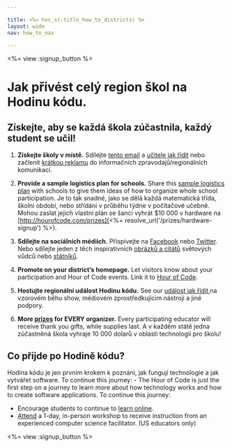 ```yaml
---

title: <%= hoc_s(:title_how_to_districts) %>
layout: wide
nav: how_to_nav

---
```


<%= view :signup_button %>

# Jak přivést celý region škol na Hodinu kódu.

## Získejte, aby se každá škola zúčastnila, každý student se učil!

  1. **Získejte školy v místě.** Sdílejte [tento email](<%= resolve_url('/promote/resources#sample-emails') %>) a [učitele jak řídit](<%= resolve_url('/how-to') %>) nebo začlenit [krátkou reklamu](<%= resolve_url('/promote/stats') %>) do informačních zpravodajů/regionálních komunikací.

  2. **Provide a sample logistics plan for schools.** Share this [sample logistics plan](<%= localized_file('/files/HOC_Logistics_plan.pdf') %>) with schools to give them ideas of how to organize whole school participation. Je to tak snadné, jako se dělá každá matematická třída, školní období, nebo střídání v průběhu týdne v počítačové učebně. Mohou zaslat jejich vlastní plán se šancí vyhrát $10 000 v hardware na [http://hourofcode.com/prizes](<%= resolve_url('/prizes/hardware-signup') %>).

  3. **Sdílejte na sociálních médiích.** Přispívejte na [Facebook](https://www.facebook.com/sharer/sharer.php?u=http%3A%2F%2Fhourofcode.com%2Fus) nebo [Twitter](https://twitter.com/intent/tweet?url=http%3A%2F%2Fhourofcode.com&text=I%27m%20participating%20in%20this%20year%27s%20%23HourOfCode%2C%20are%20you%3F%20%40codeorg&original_referer=https%3A%2F%2Fwww.google.com%2Furl%3Fq%3Dhttps%253A%252F%252Ftwitter.com%252Fshare%253Fhashtags%253D%2526amp%253Brelated%253Dcodeorg%2526amp%253Btext%253DI%252527m%252Bparticipating%252Bin%252Bthis%252Byear%252527s%252B%252523HourOfCode%25252C%252Bare%252Byou%25253F%252B%252540codeorg%2526amp%253Burl%253Dhttp%25253A%25252F%25252Fhourofcode.com%26sa%3DD%26sntz%3D1%26usg%3DAFQjCNE1GLTUbKZfMlEh9Aj5w0iswz6PYQ&related=codeorg&hashtags=). Nebo sdílejte jeden z těch inspirativních [obrázků a citátů](<%= resolve_url('/promote/resources#social') %>) světových vůdců nebo [státníků](<%= resolve_url('/promote/stats') %>).

  4. **Promote on your district’s homepage.** Let visitors know about your participation and Hour of Code events. Link it to [Hour of Code](<%= resolve_url('/') %>).

  5. **Hostujte regionální událost Hodinu kódu.** See our [událost jak řídit ](<%= resolve_url('/how-to/events') %>) na vzorovém běhu show, médiovém zprostředkujícím nástroji a jiné podpory.

  6. **More [prizes](<%= resolve_url('/prizes') %>) for EVERY organizer.** Every participating educator will receive thank you gifts, while supplies last. A v každém státě jedna zúčastněná škola vyhraje 10 000 dolarů v oblasti technologií pro školu!

## Co přijde po Hodině kódu?

Hodina kódu je jen prvním krokem k poznání, jak fungují technologie a jak vytvářet software. To continue this journey: - The Hour of Code is just the first step on a journey to learn more about how technology works and how to create software applications. To continue this journey:

  * Encourage students to continue to [learn online](<%= resolve_url('https://code.org/learn/beyond') %>).
  * [Attend](<%= resolve_url('https://code.org/professional-development-workshops') %>) a 1-day, in-person workshop to receive instruction from an experienced computer science facilitator. (US educators only)

<%= view :signup_button %>
